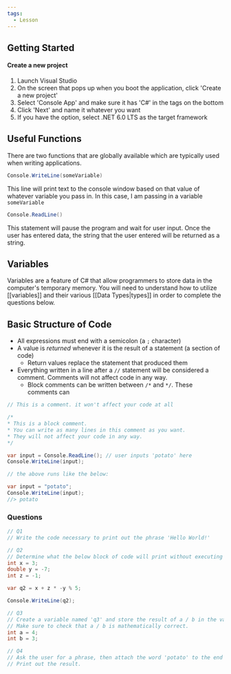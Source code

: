```yaml
---
tags:
  - Lesson
---
```

## Getting Started

#### Create a new project
1. Launch Visual Studio
2. On the screen that pops up when you boot the application, click 'Create a new project'
3. Select 'Console App' and make sure it has 'C#' in the tags on the bottom
4. Click 'Next' and name it whatever you want
5. If you have the option, select .NET 6.0 LTS as the target framework

## Useful Functions

There are two functions that are globally available which are typically used when writing applications. 

```csharp
Console.WriteLine(someVariable)
```
This line will print text to the console window based on that value of whatever variable you pass in. In this case, I am passing in a variable `someVariable`

```csharp
Console.ReadLine()
```
This statement will pause the program and wait for user input. Once the user has entered data, the string that the user entered will be returned as a string.

## Variables

Variables are a feature of C# that allow programmers to store data in the computer's temporary memory. You will need to understand how to utilize [[variables]] and their various [[Data Types|types]] in order to complete the questions below.

## Basic Structure of Code

- All expressions must end with a semicolon (a `;` character)
- A value is *returned* whenever it is the result of a statement (a section of code)
	- Return values replace the statement that produced them
- Everything written in a line after a `//` statement will be considered a comment. Comments will not affect code in any way.
	- Block comments can be written between `/*` and `*/`. These comments can

```csharp
// This is a comment. it won't affect your code at all

/*
* This is a block comment.
* You can write as many lines in this comment as you want.
* They will not affect your code in any way.
*/

var input = Console.ReadLine(); // user inputs 'potato' here
Console.WriteLine(input);

// the above runs like the below:

var input = "potato";
Console.WriteLine(input);
//> potato
```

### Questions

```csharp
// Q1
// Write the code necessary to print out the phrase 'Hello World!'

// Q2
// Determine what the below block of code will print without executing it.
int x = 3;
double y = -7;
int z = -1;

var q2 = x + z * -y % 5;

Console.WriteLine(q2);

// Q3
// Create a variable named 'q3' and store the result of a / b in the variable.
// Make sure to check that a / b is mathematically correct. 
int a = 4;
int b = 3;

// Q4
// Ask the user for a phrase, then attach the word 'potato' to the end of it. 
// Print out the result.
```